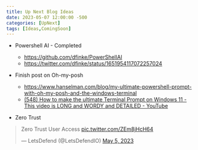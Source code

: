 ```yaml
---
title: Up Next Blog Ideas 
date: 2023-05-07 12:00:00 -500
categories: [UpNext]
tags: [Ideas,ComingSoon]
---
```


-  Powershell AI - Completed
	- https://github.com/dfinke/PowerShellAI
	- https://twitter.com/dfinke/status/1651954117072257024
- Finish post on Oh-my-posh
	- https://www.hanselman.com/blog/my-ultimate-powershell-prompt-with-oh-my-posh-and-the-windows-terminal
	- [(548) How to make the ultimate Terminal Prompt on Windows 11 - This video is LONG and WORDY and DETAILED - YouTube](https://www.youtube.com/watch?v=VT2L1SXFq9U&t=2177s)

- Zero Trust
 <blockquote class="twitter-tweet"><p lang="en" dir="ltr">Zero Trust User Access <a href="https://t.co/ZEm8jHcH64">pic.twitter.com/ZEm8jHcH64</a></p>&mdash; LetsDefend (@LetsDefendIO) <a href="https://twitter.com/LetsDefendIO/status/1654499449295581189?ref_src=twsrc%5Etfw">May 5, 2023</a></blockquote> <script async src="https://platform.twitter.com/widgets.js" charset="utf-8"></script>

  


